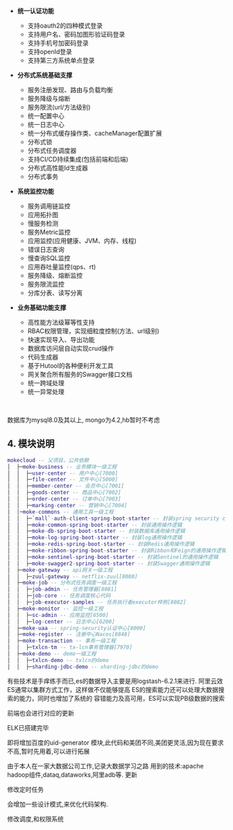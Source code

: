 

* **统一认证功能**
  * 支持oauth2的四种模式登录
  * 支持用户名、密码加图形验证码登录
  * 支持手机号加密码登录
  * 支持openId登录
  * 支持第三方系统单点登录

* **分布式系统基础支撑**
  * 服务注册发现、路由与负载均衡
  * 服务降级与熔断
  * 服务限流(url/方法级别)
  * 统一配置中心
  * 统一日志中心
  * 统一分布式缓存操作类、cacheManager配置扩展
  * 分布式锁
  * 分布式任务调度器
  * 支持CI/CD持续集成(包括前端和后端)
  * 分布式高性能Id生成器
  * 分布式事务
* **系统监控功能**
  * 服务调用链监控
  * 应用拓扑图
  * 慢服务检测
  * 服务Metric监控
  * 应用监控(应用健康、JVM、内存、线程)
  * 错误日志查询
  * 慢查询SQL监控
  * 应用吞吐量监控(qps、rt)
  * 服务降级、熔断监控
  * 服务限流监控
  * 分库分表、读写分离
* **业务基础功能支撑**
  * 高性能方法级幂等性支持
  * RBAC权限管理，实现细粒度控制(方法、url级别)
  * 快速实现导入、导出功能
  * 数据库访问层自动实现crud操作
  * 代码生成器
  * 基于Hutool的各种便利开发工具
  * 网关聚合所有服务的Swagger接口文档
  * 统一跨域处理
  * 统一异常处理

&nbsp;

数据库为mysql8.0及其以上, mongo为4.2,hb暂时不考虑

## 4. 模块说明

```lua
mokecloud -- 父项目，公共依赖
│  ├─moke-business -- 业务模块一级工程
│  │  ├─user-center -- 用户中心[7000]
│  │  ├─file-center -- 文件中心[5000]
│  │  ├─member-center -- 会员中心[7001]
│  │  ├─goods-center -- 商品中心[7002]
│  │  ├─order-center -- 订单中心[7003]
│  │  ├─marking-center -- 营销中心[7004]
│  │─moke-commons -- 通用工具一级工程
│  │  ├─`mall`-auth-client-spring-boot-starter -- 封装spring security client端的通用操作逻辑
│  │  ├─moke-common-spring-boot-starter -- 封装通用操作逻辑
│  │  ├─moke-db-spring-boot-starter -- 封装数据库通用操作逻辑
│  │  ├─moke-log-spring-boot-starter -- 封装log通用操作逻辑
│  │  ├─moke-redis-spring-boot-starter -- 封装Redis通用操作逻辑
│  │  ├─moke-ribbon-spring-boot-starter -- 封装Ribbon和Feign的通用操作逻辑
│  │  ├─moke-sentinel-spring-boot-starter -- 封装Sentinel的通用操作逻辑
│  │  ├─moke-swagger2-spring-boot-starter -- 封装Swagger通用操作逻辑
│  ├─moke-gateway -- api网关一级工程
│  │  ├─zuul-gateway -- netflix-zuul[8080]
│  ├─moke-job -- 分布式任务调度一级工程
│  │  ├─job-admin -- 任务管理器[8081]
│  │  ├─job-core -- 任务调度核心代码
│  │  ├─job-executor-samples -- 任务执行者executor样例[8082]
│  ├─moke-monitor -- 监控一级工程
│  │  ├─sc-admin -- 应用监控[6500]
│  │  ├─log-center -- 日志中心[6200]
│  ├─moke-uaa -- spring-security认证中心[8000]
│  ├─moke-register -- 注册中心Nacos[8848]
│  ├─moke-transaction -- 事务一级工程
│  │  ├─txlcn-tm -- tx-lcn事务管理器[7970]
│  ├─moke-demo -- demo一级工程
│  │  ├─txlcn-demo -- txlcn的demo
│  │  ├─sharding-jdbc-demo -- sharding-jdbc的demo
```
有些技术是手痒练手而已,es的数据导入主要是用logstash-6.2.1来进行.
阿里云效
ES通常以集群方式工作，这样做不仅能够提高 ES的搜索能力还可以处理大数据搜索的能力，同时也增加了系统的 容错能力及高可用，ES可以实现PB级数据的搜索

前端也会进行对应的更新


ELK已搭建完毕




即将增加百度的uid-generator 模块,此代码和美团不同,美团更灵活,因为现在要求不高,暂时先用着,可以进行拓展



由于本人在一家大数据公司工作,记录大数据学习之路
用到的技术:apache hadoop组件,dataq,dataworks,阿里adb等.
更新


修改定时任务


会增加一些设计模式,来优化代码架构.



修改调度,和权限系统